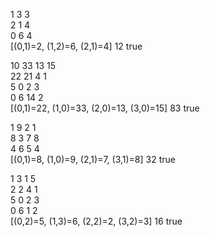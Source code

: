 
1 3 3 \
2 1 4 \
0 6 4 \
[(0,1)=2, (1,2)=6, (2,1)=4]
12
true

10 33 13 15 \
22 21 4 1 \
5 0 2 3 \
0 6 14 2 \
[(0,1)=22, (1,0)=33, (2,0)=13, (3,0)=15]
83
true

1 9 2 1 \
8 3 7 8 \
4 6 5 4 \
[(0,1)=8, (1,0)=9, (2,1)=7, (3,1)=8]
32
true

1 3 1 5 \
2 2 4 1 \
5 0 2 3 \
0 6 1 2 \
[(0,2)=5, (1,3)=6, (2,2)=2, (3,2)=3]
16
true
